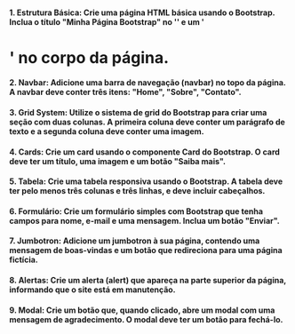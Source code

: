 #### 1. Estrutura Básica: Crie uma página HTML básica usando o Bootstrap. Inclua o título "Minha Página Bootstrap" no '<head>' e um '<h1>' no corpo da página.

#### 2. Navbar: Adicione uma barra de navegação (navbar) no topo da página. A navbar deve conter três itens: "Home", "Sobre", "Contato".

#### 3. Grid System: Utilize o sistema de grid do Bootstrap para criar uma seção com duas colunas. A primeira coluna deve conter um parágrafo de texto e a segunda coluna deve conter uma imagem.

#### 4. Cards: Crie um card usando o componente Card do Bootstrap. O card deve ter um título, uma imagem e um botão "Saiba mais".

#### 5. Tabela: Crie uma tabela responsiva usando o Bootstrap. A tabela deve ter pelo menos três colunas e três linhas, e deve incluir cabeçalhos.

#### 6. Formulário: Crie um formulário simples com Bootstrap que tenha campos para nome, e-mail e uma mensagem. Inclua um botão "Enviar".

#### 7. Jumbotron: Adicione um jumbotron à sua página, contendo uma mensagem de boas-vindas e um botão que redireciona para uma página fictícia.

#### 8. Alertas: Crie um alerta (alert) que apareça na parte superior da página, informando que o site está em manutenção.

#### 9. Modal: Crie um botão que, quando clicado, abre um modal com uma mensagem de agradecimento. O modal deve ter um botão para fechá-lo.
